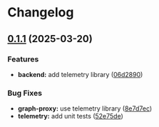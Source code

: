 # Changelog

## [0.1.1](https://github.com/daurer/test-workflows/compare/telemetry@v0.1.0...telemetry@v0.1.1) (2025-03-20)


### Features

* **backend:** add telemetry library ([06d2890](https://github.com/daurer/test-workflows/commit/06d2890bf3073b9b823b2d691724f21e95e68296))


### Bug Fixes

* **graph-proxy:** use telemetry library ([8e7d7ec](https://github.com/daurer/test-workflows/commit/8e7d7ec178e31e053e8c7d5fa9affa5767fed84f))
* **telemetry:** add unit tests ([52e75de](https://github.com/daurer/test-workflows/commit/52e75de0dc094317b1d4c274cae6ee0c3c5e9263))
